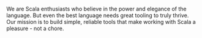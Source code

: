 We are Scala enthusiasts who believe in the power and elegance of the language. But even the best language needs great tooling to truly thrive. Our mission is to build simple, reliable tools that make working with Scala a pleasure - not a chore.
